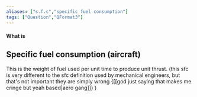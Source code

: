 ```yaml
---
aliases: ["s.f.c","specific fuel consumption"]
tags: ["Question","QFormat3"]
---
```


#### What is
## Specific fuel consumption (aircraft)
This is the weight of fuel used per unit time to produce unit thrust. (this sfc is very different to the sfc definition used by mechanical engineers, but that's not important they are simply wrong {[[god just saying that makes me cringe but yeah based|aero gang]]} )
